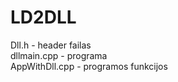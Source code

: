 # LD2DLL

Dll.h - header failas<br />
dllmain.cpp - programa<br />
AppWithDll.cpp - programos funkcijos
